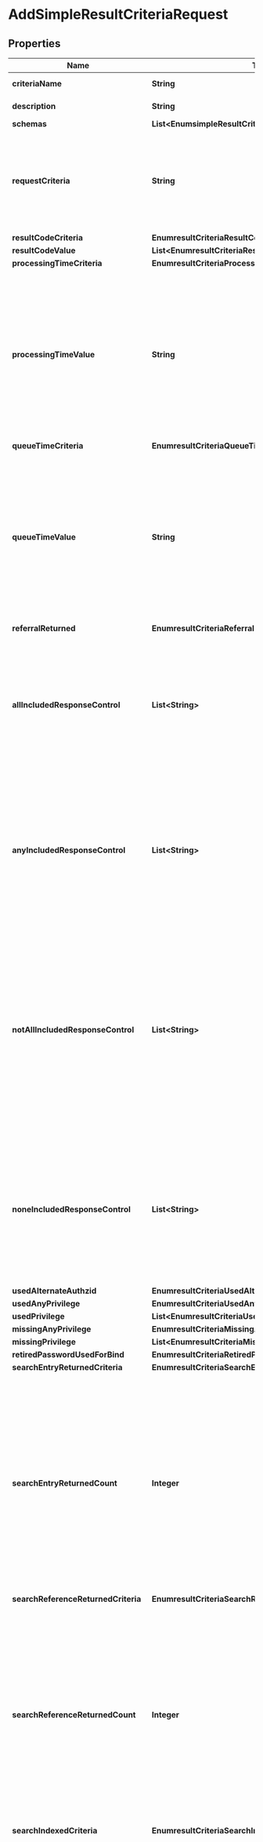 

# AddSimpleResultCriteriaRequest


## Properties

| Name | Type | Description | Notes |
|------------ | ------------- | ------------- | -------------|
|**criteriaName** | **String** | Name of the new Result Criteria |  |
|**description** | **String** | A description for this Result Criteria |  [optional] |
|**schemas** | **List&lt;EnumsimpleResultCriteriaSchemaUrn&gt;** |  |  |
|**requestCriteria** | **String** | Specifies a request criteria object that must match the associated request for operations included in this Simple Result Criteria. |  [optional] |
|**resultCodeCriteria** | **EnumresultCriteriaResultCodeCriteriaProp** |  |  [optional] |
|**resultCodeValue** | **List&lt;EnumresultCriteriaResultCodeValueProp&gt;** |  |  [optional] |
|**processingTimeCriteria** | **EnumresultCriteriaProcessingTimeCriteriaProp** |  |  [optional] |
|**processingTimeValue** | **String** | Specifies the boundary value to use for the operation processing time when determining whether to include that operation in this Simple Result Criteria. This will be ignored if the \&quot;processing-time-criteria\&quot; property has a value of \&quot;any\&quot;. |  [optional] |
|**queueTimeCriteria** | **EnumresultCriteriaQueueTimeCriteriaProp** |  |  [optional] |
|**queueTimeValue** | **String** | Specifies the boundary value to use for the time an operation spent on the work queue when determining whether to include that operation in this Simple Result Criteria. This will be ignored if the \&quot;queue-time-criteria\&quot; property has a value of \&quot;any\&quot;. |  [optional] |
|**referralReturned** | **EnumresultCriteriaReferralReturnedProp** |  |  [optional] |
|**allIncludedResponseControl** | **List&lt;String&gt;** | Specifies the OID of a control that must be present in the response to the client for operations included in this Simple Result Criteria. If any control OIDs are provided, then the response must contain all of those controls. |  [optional] |
|**anyIncludedResponseControl** | **List&lt;String&gt;** | Specifies the OID of a control that may be present in the response to the client for operations included in this Simple Result Criteria. If any control OIDs are provided, then the response must contain at least one of those controls. |  [optional] |
|**notAllIncludedResponseControl** | **List&lt;String&gt;** | Specifies the OID of a control that should not be present in the response to the client for operations included in this Simple Result Criteria. If any control OIDs are provided, then the response must not contain at least one of those controls (that is, the response may contain zero or more of those controls, but not all of them). |  [optional] |
|**noneIncludedResponseControl** | **List&lt;String&gt;** | Specifies the OID of a control that must not be present in the response to the client for operations included in this Simple Result Criteria. If any control OIDs are provided, then the response must not contain any of those controls. |  [optional] |
|**usedAlternateAuthzid** | **EnumresultCriteriaUsedAlternateAuthzidProp** |  |  [optional] |
|**usedAnyPrivilege** | **EnumresultCriteriaUsedAnyPrivilegeProp** |  |  [optional] |
|**usedPrivilege** | **List&lt;EnumresultCriteriaUsedPrivilegeProp&gt;** |  |  [optional] |
|**missingAnyPrivilege** | **EnumresultCriteriaMissingAnyPrivilegeProp** |  |  [optional] |
|**missingPrivilege** | **List&lt;EnumresultCriteriaMissingPrivilegeProp&gt;** |  |  [optional] |
|**retiredPasswordUsedForBind** | **EnumresultCriteriaRetiredPasswordUsedForBindProp** |  |  [optional] |
|**searchEntryReturnedCriteria** | **EnumresultCriteriaSearchEntryReturnedCriteriaProp** |  |  [optional] |
|**searchEntryReturnedCount** | **Integer** | Specifies the target number of entries returned for use when determining whether a search operation should be included in this Simple Result Criteria. This will be ignored for all operations other than search, and it will be ignored for search operations if the \&quot;search-entry-criteria\&quot; property has a value of \&quot;any\&quot;. |  [optional] |
|**searchReferenceReturnedCriteria** | **EnumresultCriteriaSearchReferenceReturnedCriteriaProp** |  |  [optional] |
|**searchReferenceReturnedCount** | **Integer** | Specifies the target number of references returned for use when determining whether a search operation should be included in this Simple Result Criteria. This will be ignored for all operations other than search, and it will be ignored for search operations if the \&quot;search-reference-criteria\&quot; property has a value of \&quot;any\&quot;. |  [optional] |
|**searchIndexedCriteria** | **EnumresultCriteriaSearchIndexedCriteriaProp** |  |  [optional] |
|**includedAuthzUserBaseDN** | **List&lt;String&gt;** | Specifies a base DN below which authorization user entries may exist for operations included in this Simple Result Criteria. The authorization user could be the currently authenticated user on the connection (the user that performed the Bind operation), or different if proxied authorization was used to request that the operation be performed under the authorization of another user (as is the case for operations that come through a Directory Proxy Server). This property will be ignored for operations where no authentication or authorization has been performed. |  [optional] |
|**excludedAuthzUserBaseDN** | **List&lt;String&gt;** | Specifies a base DN below which authorization user entries may exist for operations excluded from this Simple Result Criteria. The authorization user could be the currently authenticated user on the connection (the user that performed the Bind operation), or different if proxied authorization was used to request that the operation be performed under the authorization of another user (as is the case for operations that come through a Directory Proxy Server). This property will be ignored for operations where no authentication or authorization has been performed. |  [optional] |
|**allIncludedAuthzUserGroupDN** | **List&lt;String&gt;** | Specifies the DN of a group in which authorization users must exist for operations included in this Simple Result Criteria. If any group DNs are provided, then the authorization user must be a member of all of those groups. The authorization user could be the currently authenticated user on the connection (the user that performed the Bind operation), or different if proxied authorization was used to request that the operation be performed under the authorization of another user (as is the case for operations that come through a Directory Proxy Server). This property will be ignored for operations where no authentication or authorization has been performed. |  [optional] |
|**anyIncludedAuthzUserGroupDN** | **List&lt;String&gt;** | Specifies the DN of a group in which authorization users may exist for operations included in this Simple Result Criteria. If any group DNs are provided, then the authorization user must be a member of at least one of those groups. The authorization user could be the currently authenticated user on the connection (the user that performed the Bind operation), or different if proxied authorization was used to request that the operation be performed under the authorization of another user (as is the case for operations that come through a Directory Proxy Server). This property will be ignored for operations where no authentication or authorization has been performed. |  [optional] |
|**notAllIncludedAuthzUserGroupDN** | **List&lt;String&gt;** | Specifies the DN of a group in which authorization users should not exist for operations included in this Simple Result Criteria. If any group DNs are provided, then the authorization user must not be a member of at least one of those groups (that is, the user may be a member of zero or more of those groups, but not of all of them). The authorization user could be the currently authenticated user on the connection (the user that performed the Bind operation), or different if proxied authorization was used to request that the operation be performed under the authorization of another user (as is the case for operations that come through a Directory Proxy Server). This property will be ignored for operations where no authentication or authorization has been performed. |  [optional] |
|**noneIncludedAuthzUserGroupDN** | **List&lt;String&gt;** | Specifies the DN of a group in which authorization users must not exist for operations included in this Simple Result Criteria. If any group DNs are provided, then the authorization user must not be a member any of those groups. The authorization user could be the currently authenticated user on the connection (the user that performed the Bind operation), or different if proxied authorization was used to request that the operation be performed under the authorization of another user (as is the case for operations that come through a Directory Proxy Server). This property will be ignored for operations where no authentication or authorization has been performed. |  [optional] |



